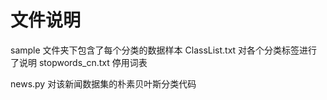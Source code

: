 # 文件说明
sample 文件夹下包含了每个分类的数据样本
ClassList.txt 对各个分类标签进行了说明
stopwords_cn.txt 停用词表

news.py 对该新闻数据集的朴素贝叶斯分类代码 
